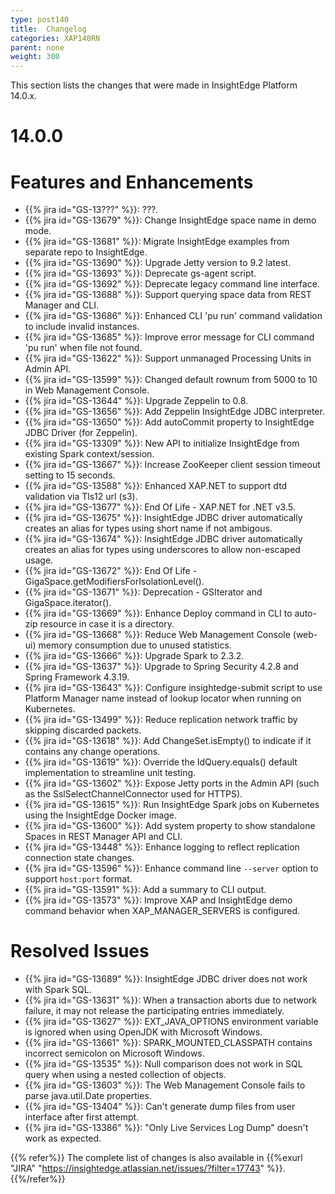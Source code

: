 ```yaml
---
type: post140
title:  Changelog
categories: XAP140RN
parent: none
weight: 300
---
```


This section lists the changes that were made in InsightEdge Platform 14.0.x.

# 14.0.0

# Features and Enhancements

- {{% jira id="GS-13???" %}}: ???.
- {{% jira id="GS-13679" %}}: Change InsightEdge space name in demo mode.
- {{% jira id="GS-13681" %}}: Migrate InsightEdge examples from separate repo to InsightEdge.
- {{% jira id="GS-13690" %}}: Upgrade Jetty version to 9.2 latest. 
- {{% jira id="GS-13693" %}}: Deprecate gs-agent script.
- {{% jira id="GS-13692" %}}: Deprecate legacy command line interface.
- {{% jira id="GS-13688" %}}: Support querying space data from REST Manager and CLI.
- {{% jira id="GS-13686" %}}: Enhanced CLI 'pu run' command validation to include invalid instances.
- {{% jira id="GS-13685" %}}: Improve error message for CLI command 'pu run' when file not found.
- {{% jira id="GS-13622" %}}: Support unmanaged Processing Units in Admin API.
- {{% jira id="GS-13599" %}}: Changed default rownum from 5000 to 10 in Web Management Console.
- {{% jira id="GS-13644" %}}: Upgrade Zeppelin to 0.8.
- {{% jira id="GS-13656" %}}: Add Zeppelin InsightEdge JDBC interpreter. 
- {{% jira id="GS-13650" %}}: Add autoCommit property to InsightEdge JDBC Driver (for Zeppelin).
- {{% jira id="GS-13309" %}}: New API to initialize InsightEdge from existing Spark context/session.
- {{% jira id="GS-13667" %}}: Increase ZooKeeper client session timeout setting to 15 seconds.
- {{% jira id="GS-13588" %}}: Enhanced XAP.NET to support dtd validation via Tls12 url (s3).
- {{% jira id="GS-13677" %}}: End Of Life - XAP.NET for .NET v3.5.
- {{% jira id="GS-13675" %}}: InsightEdge JDBC driver automatically creates an alias for types using short name if not ambigous.
- {{% jira id="GS-13674" %}}: InsightEdge JDBC driver automatically creates an alias for types using underscores to allow non-escaped usage.
- {{% jira id="GS-13672" %}}: End Of Life - GigaSpace.getModifiersForIsolationLevel().
- {{% jira id="GS-13671" %}}: Deprecation - GSIterator and GigaSpace.iterator().
- {{% jira id="GS-13669" %}}: Enhance Deploy command in CLI to auto-zip resource in case it is a directory.
- {{% jira id="GS-13668" %}}: Reduce Web Management Console (web-ui) memory consumption due to unused statistics.
- {{% jira id="GS-13666" %}}: Upgrade Spark to 2.3.2.
- {{% jira id="GS-13637" %}}: Upgrade to Spring Security 4.2.8 and Spring Framework 4.3.19.
- {{% jira id="GS-13643" %}}: Configure insightedge-submit script to use Platform Manager name instead of lookup locator when running on Kubernetes.
- {{% jira id="GS-13499" %}}: Reduce replication network traffic by skipping discarded packets.
- {{% jira id="GS-13618" %}}: Add ChangeSet.isEmpty() to indicate if it contains any change operations.
- {{% jira id="GS-13619" %}}: Override the IdQuery.equals() default implementation to streamline unit testing.
- {{% jira id="GS-13602" %}}: Expose Jetty ports in the Admin API (such as the SslSelectChannelConnector used for HTTPS).
- {{% jira id="GS-13615" %}}: Run InsightEdge Spark jobs on Kubernetes using the InsightEdge Docker image.
- {{% jira id="GS-13600" %}}: Add system property to show standalone Spaces in REST Manager API and CLI.
- {{% jira id="GS-13448" %}}: Enhance logging to reflect replication connection state changes.
- {{% jira id="GS-13596" %}}: Enhance command line `--server` option to support `host:port` format.
- {{% jira id="GS-13591" %}}: Add a summary to CLI output.
- {{% jira id="GS-13573" %}}: Improve  XAP and InsightEdge demo command behavior when XAP_MANAGER_SERVERS is configured.


# Resolved Issues



- {{% jira id="GS-13689" %}}: InsightEdge JDBC driver does not work with Spark SQL.
- {{% jira id="GS-13631" %}}: When a transaction aborts due to network failure, it may not release the participating entries immediately.
- {{% jira id="GS-13627" %}}: EXT_JAVA_OPTIONS environment variable is ignored when using OpenJDK with Microsoft Windows.
- {{% jira id="GS-13661" %}}: SPARK_MOUNTED_CLASSPATH contains incorrect semicolon on Microsoft Windows.
- {{% jira id="GS-13535" %}}: Null comparison does not work in SQL query when using a nested collection of objects.
- {{% jira id="GS-13603" %}}: The Web Management Console fails to parse java.util.Date properties.
- {{% jira id="GS-13404" %}}: Can't generate dump files from user interface after first attempt.
- {{% jira id="GS-13386" %}}: "Only Live Services Log Dump" doesn't work as expected.

{{% refer%}}
The complete list of changes is also available in {{%exurl "JIRA" "https://insightedge.atlassian.net/issues/?filter=17743" %}}.
{{%/refer%}}
